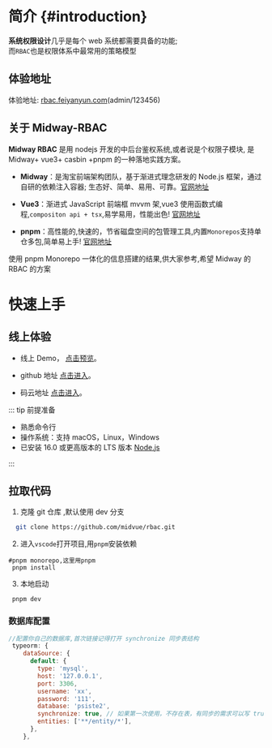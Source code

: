 # 简介 {#introduction}

**系统权限设计**几乎是每个 web 系统都需要具备的功能;  
而`RBAC`也是权限体系中最常用的策略模型

## 体验地址

体验地址: [rbac.feiyanyun.com](https://rbac.feiyanyun.com/)(admin/123456)

## 关于 Midway-RBAC

**Midway RBAC** 是用 nodejs 开发的中后台鉴权系统,或者说是个权限子模块, 是 Midway+ vue3+ casbin +pnpm 的一种落地实践方案。

- **Midway**：是淘宝前端架构团队，基于渐进式理念研发的 Node.js 框架，通过自研的依赖注入容器; 生态好、简单、易用、可靠。[官网地址](https://midwayjs.org/)

- **Vue3**：渐进式 JavaScript 前端框 mvvm 架,vue3 使用函数式编程,`compositon api + tsx`,易学易用，性能出色! [官网地址](https://cn.vuejs.org/)

- **pnpm**：高性能的,快速的，节省磁盘空间的包管理工具,内置`Monorepos`支持单仓多包,简单易上手! [官网地址](https://pnpm.io/zh/)

使用 pnpm Monorepo 一体化的信息搭建的结果,供大家参考,希望 Midway 的 RBAC 的方案

# 快速上手

## 线上体验

- 线上 Demo， [点击预览](https:xxx)。

- github 地址 [点击进入](https://github.com/midvue/rbac.git)。

- 码云地址 [点击进入](https://github.com/midvue/rbac.git)。

::: tip 前提准备

- 熟悉命令行
- 操作系统：支持 macOS，Linux，Windows
- 已安装 16.0 或更高版本的 LTS 版本 [Node.js](https://nodejs.org/)

:::

## 拉取代码

1. 克隆 git 仓库 ,默认使用 dev 分支

```sh
  git clone https://github.com/midvue/rbac.git
```

2. 进入`vscode`打开项目,用`pnpm`安装依赖

```shell
#pnpm monorepo,这里用pnpm
 pnpm install
```

3. 本地启动

```shell
 pnpm dev
```

### 数据库配置

```js
//配置你自己的数据库,首次链接记得打开 synchronize 同步表结构
 typeorm: {
    dataSource: {
      default: {
        type: 'mysql',
        host: '127.0.0.1',
        port: 3306,
        username: 'xx',
        password: '111',
        database: 'psiste2',
        synchronize: true, // 如果第一次使用，不存在表，有同步的需求可以写 true
        entities: ['**/entity/*'],
      },
    },
```
